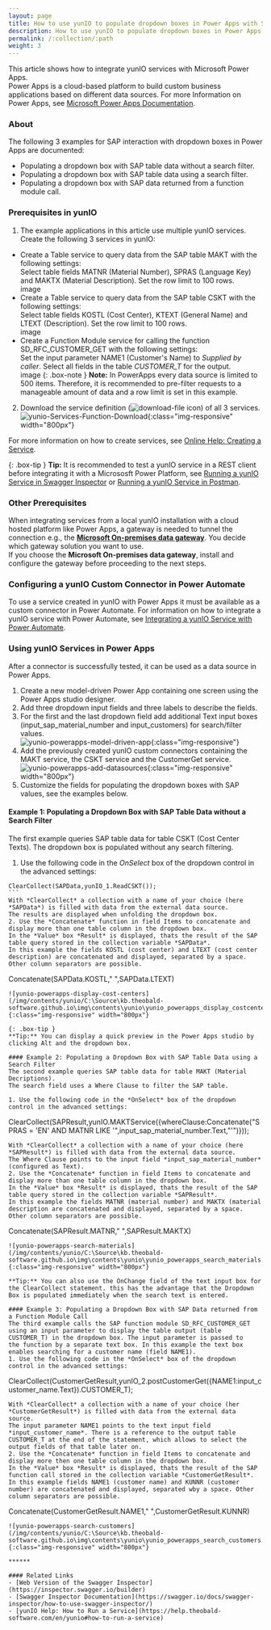 ```yaml
---
layout: page
title: How to use yunIO to populate dropdown boxes in Power Apps with SAP data
description: How to use yunIO to populate dropdown boxes in Power Apps with SAP data
permalink: /:collection/:path
weight: 3
---
```


This article shows how to integrate yunIO services with Microsoft Power Apps.<br>
Power Apps is a cloud-based platform to build custom business applications based on different data sources.
For more Information on Power Apps, see [Microsoft Power Apps Documentation](https://docs.microsoft.com/en-us/powerapps/).

### About 
The following 3 examples for SAP interaction with dropdown boxes in Power Apps are documented:
- Populating a dropdown box with SAP table data without a search filter.
- Populating a dropdown box with SAP table data using a search filter.
- Populating a dropdown box with SAP data returned from a function module call. <!--- The input parameter\ search filter is provided by a separate input box.  -->


### Prerequisites in yunIO

1. The example applications in this article use multiple yunIO services. Create the following 3 services in yunIO: 
- Create a Table service to query data from the SAP table MAKT with the following settings:<br>
Select table fields MATNR (Material Number), SPRAS (Language Key) and MAKTX (Material Description). Set the row limit to 100 rows. <br>
image
- Create a Table service to query data from the SAP table CSKT with the following settings:<br>
Select table fields KOSTL (Cost Center), KTEXT (General Name) and LTEXT (Description). Set the row limit to 100 rows. <br>
image
- Create a Function Module service for calling the function SD_RFC_CUSTOMER_GET with the following settings:<br>
Set the input parameter NAME1 (Customer's Name) to *Supplied by caller*.
Select all fields in the table *CUSTOMER_T* for the output.<br>
image
{: .box-note }
**Note:**  In PowerApps every data source is limited to 500 items. Therefore, it is recommended to pre-filter requests to a manageable amount of data and a row limit is set in this example. 
2. Download the service definition (![download-file](/img/contents/yunio/download.png) icon) of all 3 services.<br>
![yunio-Services-Function-Download](/img/contents/yunio/yunio-run-services-function-download.png){:class="img-responsive" width="800px"}

For more information on how to create services, see [Online Help: Creating a Service](https://help.theobald-software.com/en/yunio/getting-started#creating-a-service).

{: .box-tip }
**Tip:** It is recommended to test a yunIO service in a REST client before integrating it with a Micrososft Power Platform, see [Running a yunIO Service in Swagger Inspector](https://kb.theobald-software.com/yunio/running-a-yunio-service-in-swagger-inspector) or [Running a yunIO Service in Postman](https://kb.theobald-software.com/yunio/running-a-yunio-service-in-postman). 

### Other Prerequisites
When integrating services from a local yunIO installation with a cloud hosted platform like Power Apps, a gateway is needed to tunnel the connection e.g., the [**Microsoft On-premises data gateway**](https://docs.microsoft.com/en-us/data-integration/gateway/).
You decide which gateway solution you want to use.<br> 
If you choose the **Microsoft On-premises data gateway**, install and configure the gateway before proceeding to the next steps.
 
### Configuring a yunIO Custom Connector in Power Automate

To use a service created in yunIO with Power Apps it must be available as a custom connector in Power Automate. 
For information on how to integrate a yunIO service with Power Automate, see [Integrating a yunIO Service with Power Automate](https://kb.theobald-software.com/yunio/integrating-a-yunio-service-with-power-automate). 


### Using yunIO Services in Power Apps

After a connector is successfully tested, it can be used as a data source in Power Apps. 
1. Create a new model-driven Power App containing one screen using the Power Apps studio designer.<br>
2. Add three dropdown input fields and three labels to describe the fields.
3. For the first and the last dropdown field add additional Text input boxes (input_sap_material_number and input_customers) for search/filter values. <br> 
![yunio-powerapps-model-driven-app](/img/contents/yunio/yunio_powerapps_modeldriven_app.png){:class="img-responsive"} 
4. Add the previously created yunIO custom connectors containing the MAKT service, the CSKT service and the CustomerGet service. <br>
![yunio-powerapps-add-datasources](/img/contents/yunio/C:\Source\kb.theobald-software.github.io\img\contents\yunio\yunio_powerapps_yunio_datasources.png){:class="img-responsive" width="800px"} 
5. Customize the fields for populating the dropdown boxes with SAP values, see the examples below. 

#### Example 1: Populating a Dropdown Box with SAP Table Data without a Search Filter

The first example queries SAP table data for table CSKT (Cost Center Texts). The dropdown box is populated without any search filtering.
1. Use the following code in the *OnSelect* box of the dropdown control in the advanced settings: 
````
ClearCollect(SAPData,yunIO_1.ReadCSKT());
```
With *ClearCollect* a collection with a name of your choice (here *SAPData*) is filled with data from the external data source.
The results are displayed when unfolding the dropdown box.    
2. Use the *Concatenate* function in field Items to concatenate and display more than one table column in the dropdown box. 
In the *Value* box *Result* is displayed, thats the result of the SAP table query stored in the collection variable *SAPData*.
In this example the fields KOSTL (cost center) and LTEXT (cost center description) are concatenated and displayed, separated by a space. Other column separators are possible.
````
Concatenate(SAPData.KOSTL," ",SAPData.LTEXT)
```
![yunio-powerapps-display-cost-centers](/img/contents/yunio/C:\Source\kb.theobald-software.github.io\img\contents\yunio\yunio_powerapps_display_costcenters.png){:class="img-responsive" width="800px"} 

{: .box-tip }
**Tip:** You can display a quick preview in the Power Apps studio by clicking Alt and the dropdown box.  

#### Example 2: Populating a Dropdown Box with SAP Table Data using a Search Filter
The second example queries SAP table data for table MAKT (Material Decriptions). 
The search field uses a Where Clause to filter the SAP table. 

1. Use the following code in the *OnSelect* box of the dropdown control in the advanced settings:
```
ClearCollect(SAPResult,yunIO.MAKTService({whereClause:Concatenate("SPRAS = 'EN' AND MATNR LIKE '",input_sap_material_number.Text,"'")}));
```
With *ClearCollect* a collection with a name of your choice (here *SAPResult*) is filled with data from the external data source.
The Where Clause points to the input field *input_sap_material_number* (configured as Text).    
2. Use the *Concatenate* function in field Items to concatenate and display more than one table column in the dropdown box. 
In the *Value* box *Result* is displayed, thats the result of the SAP table query stored in the collection variable *SAPResult*.
In this example the fields MATNR (material number) and MAKTX (material description are concatenated and displayed, separated by a space. Other column separators are possible.
```
Concatenate(SAPResult.MATNR," ",SAPResult.MAKTX)  
```
![yunio-powerapps-search-materials](/img/contents/yunio/C:\Source\kb.theobald-software.github.io\img\contents\yunio\yunio_powerapps_search_materials.png){:class="img-responsive" width="800px"} 

**Tip:** You can also use the OnChange field of the text input box for the ClearCollect statement. this has the advantage that the Dropdown Box is populated immediately when the search text is entered. 

#### Example 3: Populating a Dropdown Box with SAP Data returned from a Function Module Call
The third example calls the SAP function module SD_RFC_CUSTOMER_GET using an input parameter to display the table output (table CUSTOMER_T) in the dropdown box. The input parameter is passed to 
the function by a separate text box. In this example the text box enables searching for a customer name (field NAME1).
1. Use the following code in the *OnSelect* box of the dropdown control in the advanced settings:
```
ClearCollect(CustomerGetResult,yunIO_2.postCustomerGet({NAME1:input_customer_name.Text}).CUSTOMER_T);
```
With *ClearCollect* a collection with a name of your choice (her *CustomerGetResult*) is filled with data from the external data source.
The input parameter NAME1 points to the text input field *input_customer_name*. There is a reference to the output table CUSTOMER_T at the end of the statement, which allows to select the output fields of that table later on.  
2. Use the *Concatenate* function in field Items to concatenate and display more then one table column in the dropdown box. 
In the *Value* box *Result* is displayed, thats the result of the SAP function call stored in the collection variable *CustomerGetResult*.
In this example fields NAME1 (customer name) and KUNNR (customer number) are concatenated and displayed, separated wby a space. Other column separators are possible.
````
Concatenate(CustomerGetResult.NAME1," ",CustomerGetResult.KUNNR)
```
![yunio-powerapps-search-customers](/img/contents/yunio/C:\Source\kb.theobald-software.github.io\img\contents\yunio\yunio_powerapps_search_customers.png){:class="img-responsive" width="800px"} 

******

#### Related Links
- [Web Version of the Swagger Inspector](https://inspector.swagger.io/builder)
- [Swagger Inspector Documentation](https://swagger.io/docs/swagger-inspector/how-to-use-swagger-inspector/)
- [yunIO Help: How to Run a Service](https://help.theobald-software.com/en/yunio#how-to-run-a-service)